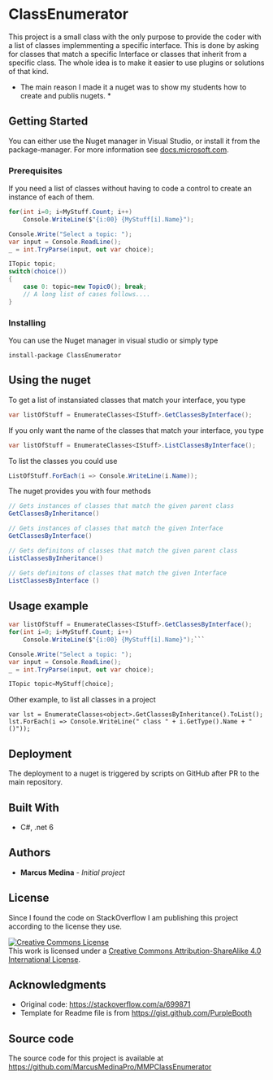 ﻿# ClassEnumerator

This project is a small class with the only purpose to provide the coder with a list of classes implemmenting a specific interface. This is done by asking for classes that match a specific Interface or classes that inherit from a specific class.  The whole idea is to make it easier to use plugins or solutions of that kind.

* The main reason I made it a nuget was to show my students how to create and publis nugets. *

## Getting Started

You can either use the Nuget manager in Visual Studio, or install it from the package-manager.
For more information see [docs.microsoft.com](https://docs.microsoft.com/en-us/nuget/quickstart/install-and-use-a-package-in-visual-studio).

### Prerequisites

If you need a list of classes without having to code a control to create an instance of each of them.
```cs
for(int i=0; i<MyStuff.Count; i++)
    Console.WriteLine($"{i:00} {MyStuff[i].Name}");

Console.Write("Select a topic: ");
var input = Console.ReadLine();
_ = int.TryParse(input, out var choice);

ITopic topic;
switch(choice())
{
    case 0: topic=new Topic0(); break;
    // A long list of cases follows....
}
```

### Installing

You can use the Nuget manager in visual studio or simply type
```
install-package ClassEnumerator
```

## Using the nuget

To get a list of instansiated classes that match your interface, you type
```cs
var listOfStuff = EnumerateClasses<IStuff>.GetClassesByInterface();
```
If you only want the name of the classes that match your interface, you type
```cs
var listOfStuff = EnumerateClasses<IStuff>.ListClassesByInterface();
```
To list the classes you could use
```cs
ListOfStuff.ForEach(i => Console.WriteLine(i.Name));
```
The nuget provides you with four methods
```cs
// Gets instances of classes that match the given parent class
GetClassesByInheritance()

// Gets instances of classes that match the given Interface
GetClassesByInterface()

// Gets definitons of classes that match the given parent class
ListClassesByInheritance()

// Gets definitons of classes that match the given Interface
ListClassesByInterface ()
```
## Usage example
```cs
var listOfStuff = EnumerateClasses<IStuff>.GetClassesByInterface();
for(int i=0; i<MyStuff.Count; i++)
    Console.WriteLine($"{i:00} {MyStuff[i].Name}");```

Console.Write("Select a topic: ");
var input = Console.ReadLine();
_ = int.TryParse(input, out var choice);

ITopic topic=MyStuff[choice];
```

Other example, to list all classes in a project
```
var lst = EnumerateClasses<object>.GetClassesByInheritance().ToList();
lst.ForEach(i => Console.WriteLine(" class " + i.GetType().Name + "()"));
```

## Deployment

The deployment to a nuget is triggered by scripts on GitHub after PR to the main repository.

## Built With

* C#, .net 6 
  
## Authors
* **Marcus Medina** - *Initial project*

## License
Since I found the code on StackOverflow I am publishing this project according to the license they use.

[![Creative Commons License](https://i.creativecommons.org/l/by-sa/4.0/88x31.png)](http://creativecommons.org/licenses/by-sa/4.0/)  
This work is licensed under a [Creative Commons Attribution-ShareAlike 4.0 International License](http://creativecommons.org/licenses/by-sa/4.0/).
## Acknowledgments

* Original code: https://stackoverflow.com/a/699871
* Template for Readme file is from https://gist.github.com/PurpleBooth

## Source code
The source code for this project is available at https://github.com/MarcusMedinaPro/MMPClassEnumerator
